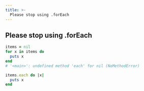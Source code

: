 ```yaml
---
title: >-
  Please stop using .forEach
---
```


## Please stop using .forEach

```rb
items = nil
for x in items do
  puts x
end
# '<main>': undefined method 'each' for nil (NoMethodError)
```

```rb
items.each do |x|
  puts x
end
```
